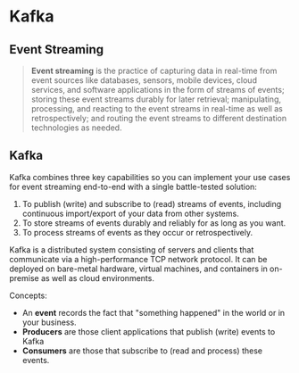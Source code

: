 # Kafka

## Event Streaming

> **Event streaming** is the practice of capturing data in real-time from event sources 
> like databases, sensors, mobile devices, cloud services, and software applications 
> in the form of streams of events; storing these event streams durably for later retrieval; 
> manipulating, processing, and reacting to the event streams in real-time
> as well as retrospectively; and routing the event streams to different destination 
> technologies as needed. 


## Kafka

Kafka combines three key capabilities so you can implement your use cases for event streaming end-to-end with a single battle-tested solution:

1. To publish (write) and subscribe to (read) streams of events, including continuous import/export of your data from other systems.
2. To store streams of events durably and reliably for as long as you want.
3. To process streams of events as they occur or retrospectively.

Kafka is a distributed system consisting of servers and clients that communicate via a high-performance TCP network protocol. It can be deployed on bare-metal hardware, virtual machines, and containers in on-premise as well as cloud environments.

Concepts:

- An **event** records the fact that "something happened" in the world or in your business. 
- **Producers** are those client applications that publish (write) events to Kafka
- **Consumers** are those that subscribe to (read and process) these events. 
